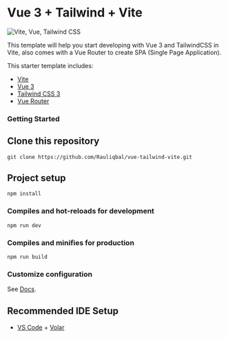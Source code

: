 # Vue 3 + Tailwind + Vite

![Vite, Vue, Tailwind CSS](https://user-images.githubusercontent.com/11320080/111277027-a9384c00-8640-11eb-8323-21889bd7c609.png)

This template will help you start developing with Vue 3 and TailwindCSS in Vite, also comes with a Vue Router to create SPA (Single Page Application).

This starter template includes:

- [Vite](https://vitejs.dev/guide/)
- [Vue 3](https://vuejs.org/guide/introduction.html)
- [Tailwind CSS 3](https://tailwindcss.com/docs/configuration)
- [Vue Router](https://github.com/vuejs/router)


### Getting Started

## Clone this repository
```
git clone https://github.com/Rauliqbal/vue-tailwind-vite.git
```

## Project setup
```
npm install
```

### Compiles and hot-reloads for development
```
npm run dev
```

### Compiles and minifies for production
```
npm run build
```

### Customize configuration
See [Docs](https://vuejs.org/guide/introduction.html).

## Recommended IDE Setup

- [VS Code](https://code.visualstudio.com/) + [Volar](https://marketplace.visualstudio.com/items?itemName=Vue.volar)
